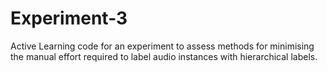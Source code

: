 # Experiment-3
Active Learning code for an experiment to assess methods for minimising the manual effort required to label audio instances with hierarchical labels.
